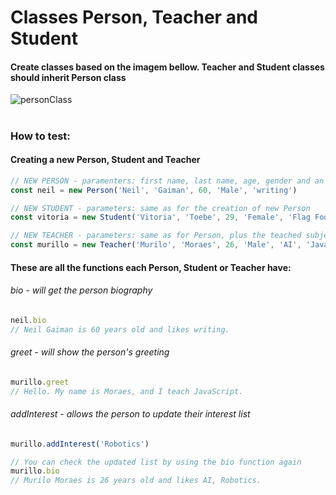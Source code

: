 # Classes Person, Teacher and Student
#### Create classes based on the imagem bellow. Teacher and Student classes should inherit Person class
![personClass](https://user-images.githubusercontent.com/21991501/138008866-8b32584d-2ba5-49d9-a962-938148908df3.png)
#

### How to test:
#### Creating a new Person, Student and Teacher 
```js
// NEW PERSON - paramenters: first name, last name, age, gender and an interest
const neil = new Person('Neil', 'Gaiman', 60, 'Male', 'writing')

// NEW STUDENT - parameters: same as for the creation of new Person
const vitoria = new Student('Vitoria', 'Toebe', 29, 'Female', 'Flag Football')

// NEW TEACHER - parameters: same as for Person, plus the teached subject
const murillo = new Teacher('Murilo', 'Moraes', 26, 'Male', 'AI', 'JavaScript')
```

#### These are all the functions each Person, Student or Teacher have:
###### bio - will get the person biography
```js
neil.bio
// Neil Gaiman is 60 years old and likes writing.
```
###### greet - will show the person's greeting
```js
murillo.greet
// Hello. My name is Moraes, and I teach JavaScript.
```
###### addInterest - allows the person to update their interest list
```js
murillo.addInterest('Robotics')

// You can check the updated list by using the bio function again
murillo.bio
// Murilo Moraes is 26 years old and likes AI, Robotics.
```
